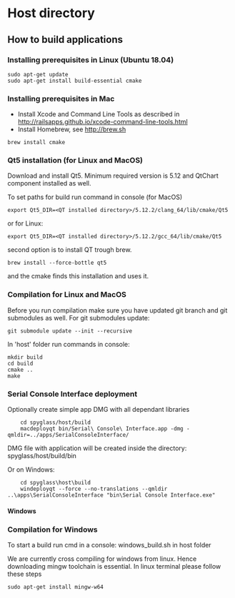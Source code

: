 # Host directory

## How to build applications

### Installing prerequisites in Linux (Ubuntu 18.04)

```
sudo apt-get update
sudo apt-get install build-essential cmake
```

### Installing prerequisites in Mac

* Install Xcode and Command Line Tools as described in http://railsapps.github.io/xcode-command-line-tools.html
* Install Homebrew, see http://brew.sh

```
brew install cmake
```

### Qt5 installation (for Linux and MacOS)

Download and install Qt5. Minimum required version is 5.12 and QtChart component installed as well.

To set paths for build run command in console (for MacOS)
```
export Qt5_DIR=<QT installed directory>/5.12.2/clang_64/lib/cmake/Qt5
```

or for Linux:
```
export Qt5_DIR=<QT installed directory>/5.12.2/gcc_64/lib/cmake/Qt5
```


second option is to install QT trough brew.
```
brew install --force-bottle qt5
```

and the cmake finds this installation and uses it.


### Compilation for Linux and MacOS
Before you run compilation make sure you have updated git branch and git submodules as well. For git submodules update:
```
git submodule update --init --recursive
```

In 'host' folder run commands in console:

```
mkdir build
cd build
cmake ..
make
```



### Serial Console Interface deployment
Optionally create simple app DMG with all dependant libraries

```
    cd spyglass/host/build
    macdeployqt bin/Serial\ Console\ Interface.app -dmg -qmldir=../apps/SerialConsoleInterface/

```

DMG file with application will be created inside the directory:
spyglass/host/build/bin

Or on Windows:
```
    cd spyglass\host\build
    windeployqt --force --no-translations --qmldir ..\apps\SerialConsoleInterface "bin\Serial Console Interface.exe"

```

#### Windows

### Compilation for Windows
To start a build run cmd in a console: windows_build.sh in host folder

We are currently cross compiling for windows from linux. Hence downloading mingw toolchain is essential. In linux terminal please follow these steps
```
sudo apt-get install mingw-w64
```
